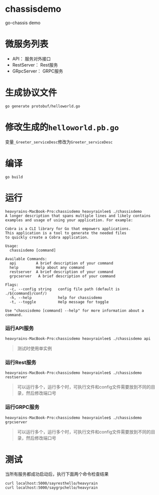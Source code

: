 # chassisdemo
go-chassis demo

# 微服务列表
* API： 服务对外接口
* RestServer： Rest服务
* GRpcServer： GRPC服务

# 生成协议文件
```
go generate protobuf/helloworld.go
```

# 修改生成的```helloworld.pb.go```
变量```_Greeter_serviceDesc```修改为```Greeter_serviceDesc```

# 编译
```go build```

# 运行
```$xslt
heavyrains-MacBook-Pro:chassisdemo heavyrainlee$ ./chassisdemo
A longer description that spans multiple lines and likely contains
examples and usage of using your application. For example:

Cobra is a CLI library for Go that empowers applications.
This application is a tool to generate the needed files
to quickly create a Cobra application.

Usage:
  chassisdemo [command]

Available Commands:
  api         A brief description of your command
  help        Help about any command
  restserver  A brief description of your command
  grpcserver   A brief description of your command

Flags:
  -c, --config string   config file path (default is ./${command}/conf/)
  -h, --help            help for chassisdemo
  -t, --toggle          Help message for toggle

Use "chassisdemo [command] --help" for more information about a command.

```

### 运行API服务
```$xslt
heavyrains-MacBook-Pro:chassisdemo heavyrainlee$ ./chassisdemo api
```
> 测试时使用单实例

### 运行Rest服务
```$xslt
heavyrains-MacBook-Pro:chassisdemo heavyrainlee$ ./chassisdemo restserver
```
> 可以运行多个，运行多个时，可执行文件和config文件需要放到不同的目录，然后修改端口号

### 运行GRPC服务
```$xslt
heavyrains-MacBook-Pro:chassisdemo heavyrainlee$ ./chassisdemo grpcserver
```
> 可以运行多个，运行多个时，可执行文件和config文件需要放到不同的目录，然后修改端口号

# 测试
当所有服务都成功启动后，执行下面两个命令检查结果
```$xslt
curl localhost:5000/sayresthello/heavyrain
curl localhost:5000/saygrpchello/heavyrain
```
